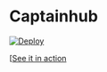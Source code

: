 # Captainhub

[![Deploy](https://www.herokucdn.com/deploy/button.png)](https://heroku.com/deploy)


[[See it in action](https://dl.dropboxusercontent.com/u/13424146/PRReviewBotDemoVideo.m4v)


